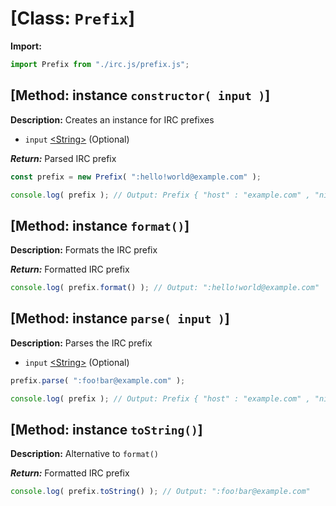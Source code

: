 # [Class: ```Prefix```]

**Import:**

```js
import Prefix from "./irc.js/prefix.js";
```

## [Method: instance ```constructor( input )```]

**Description:** Creates an instance for IRC prefixes

- ```input``` [\<String\>](https://developer.mozilla.org/en-US/docs/Web/JavaScript/Reference/Global_Objects/String) (Optional)

***Return:*** Parsed IRC prefix

```js
const prefix = new Prefix( ":hello!world@example.com" );

console.log( prefix ); // Output: Prefix { "host" : "example.com" , "nick" : "hello" , "user" : "world" }
```

## [Method: instance ```format()```]

**Description:** Formats the IRC prefix

***Return:*** Formatted IRC prefix

```js
console.log( prefix.format() ); // Output: ":hello!world@example.com"
```

## [Method: instance ```parse( input )```]

**Description:** Parses the IRC prefix

- ```input``` [\<String\>](https://developer.mozilla.org/en-US/docs/Web/JavaScript/Reference/Global_Objects/String) (Optional)

```js
prefix.parse( ":foo!bar@example.com" );

console.log( prefix ); // Output: Prefix { "host" : "example.com" , "nick" : "foo" , "user" : "bar" }
```

## [Method: instance ```toString()```]

**Description:** Alternative to ```format()```

***Return:*** Formatted IRC prefix

```js
console.log( prefix.toString() ); // Output: ":foo!bar@example.com"
```